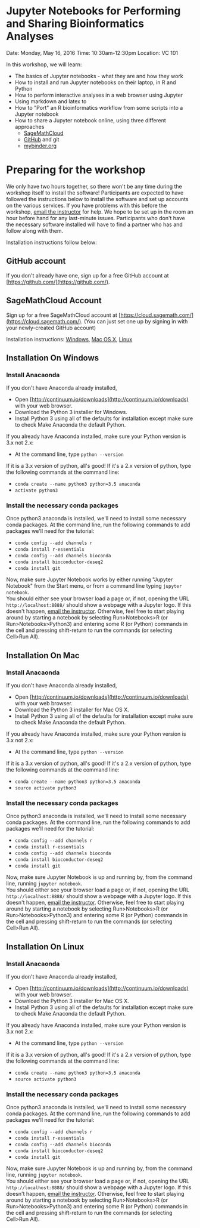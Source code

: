 # Jupyter Notebooks for Performing and Sharing Bioinformatics Analyses

Date: Monday, May 16, 2016
Time:  10:30am-12:30pm
Location:  VC 101

In this workshop, we will learn:
  * The basics of Jupyter notebooks - what they are and how they work
  * How to install and run Jupyter notebooks on their laptop, in R and Python
  * How to perform interactive analyses in a web browser using Jupyter
  * Using markdown and latex to 
  * How to "Port" an R bioinformatics workflow from some scripts into a Jupyter notebook
  * How to share a Jupyter notebook online, using three different approaches
      * [SageMathCloud](https://cloud.sagemath.com)
      * [GitHub](https://www.github/com) and git
      * [mybinder.org](http://mybinder.org)


# Preparing for the workshop

We only have two hours together, so there won't be any time during the workshop itself to install the software!
Participants are expected to have followed the instructions below to install the software and set up accounts
on the various services.  If you have problems with this before the workshop, [email the instructor](mailto:jonathan@dursi.ca)
for help.  We hope to be set up in the room an hour before hand for any last-minute issues.  Participants who
don't have the necessary software installed will have to find a partner who has and follow along with them.

Installation instructions follow below:

## GitHub account

If you don't already have one, sign up for a free GitHub account at [https://github.com/](https://github.com/).

## SageMathCloud Account

Sign up for a free SageMathCloud account at [https://cloud.sagemath.com/](https://cloud.sagemath.com/).
(You can just set one up by signing in with your newly-created GitHub account)

Installation instructions: [Windows](#installation-on-windows), [Mac OS X](#installation-on-mac), [Linux](#installation-on-linux)

## Installation On Windows

### Install Anacaonda
If you don't have Anaconda already installed, 

* Open [http://continuum.io/downloads](http://continuum.io/downloads) with your web browser.
* Download the Python 3 installer for Windows.
* Install Python 3 using all of the defaults for installation except make sure to check Make Anaconda the default Python.

If you already have Anaconda installed, make sure your Python version is 3.x not 2.x:
* At the command line, type `python --version`

If it is a 3.x version of python, all's good!  If it's a 2.x version of python, 
type the following commands at the command line:

* `conda create --name python3 python=3.5 anaconda`
* `activate python3`

### Install the necessary conda packages

Once python3 anaconda is installed, we'll need to install some necessary conda packages.
At the command line, run the following commands to add packages we'll need for the tutorial:

* `conda config --add channels r`
* `conda install r-essentials`
* `conda config --add channels bioconda`
* `conda install bioconductor-deseq2`
* `conda install git`

Now, make sure Jupyter Notebook works by either running "Jupyter Notebook" from the Start menu, or from a command line typing `jupyter notebook`.  
You should either see your browser load a page or, if not, opening the URL `http://localhost:8888/` should show
a webpage with a Jupyter logo.  If this doesn't happen, [email the instructor](mailto:jonathan@dursi.ca).
Otherwise, feel free to start playing around by starting a notebook by selecting Run>Notebooks>R (or Run>Notebooks>Python3)
and entering some R (or Python) commands in the cell and pressing shift-return to run
the commands (or selecting Cell>Run All).

## Installation On Mac

### Install Anacaonda
If you don't have Anaconda already installed, 

* Open [http://continuum.io/downloads](http://continuum.io/downloads) with your web browser.
* Download the Python 3 installer for Mac OS X.
* Install Python 3 using all of the defaults for installation except make sure to check Make Anaconda the default Python.

If you already have Anaconda installed, make sure your Python version is 3.x not 2.x:
* At the command line, type `python --version`

If it is a 3.x version of python, all's good!  If it's a 2.x version of python, 
type the following commands at the command line:

* `conda create --name python3 python=3.5 anaconda`
* `source activate python3`

### Install the necessary conda packages

Once python3 anaconda is installed, we'll need to install some necessary conda packages.
At the command line, run the following commands to add packages we'll need for the tutorial:

* `conda config --add channels r`
* `conda install r-essentials`
* `conda config --add channels bioconda`
* `conda install bioconductor-deseq2`
* `conda install git`

Now, make sure Jupyter Notebook is up and running by, from the command line, running `jupyter notebook`.  
You should either see your browser load a page or, if not, opening the URL `http://localhost:8888/` should show
a webpage with a Jupyter logo.  If this doesn't happen, [email the instructor](mailto:jonathan@dursi.ca).
Otherwise, feel free to start playing around by starting a notebook by selecting Run>Notebooks>R (or Run>Notebooks>Python3)
and entering some R (or Python) commands in the cell and pressing shift-return to run
the commands (or selecting Cell>Run All).

## Installation On Linux

### Install Anacaonda
If you don't have Anaconda already installed, 

* Open [http://continuum.io/downloads](http://continuum.io/downloads) with your web browser.
* Download the Python 3 installer for Mac OS X.
* Install Python 3 using all of the defaults for installation except make sure to check Make Anaconda the default Python.

If you already have Anaconda installed, make sure your Python version is 3.x not 2.x:
* At the command line, type `python --version`

If it is a 3.x version of python, all's good!  If it's a 2.x version of python, 
type the following commands at the command line:

* `conda create --name python3 python=3.5 anaconda`
* `source activate python3`

### Install the necessary conda packages

Once python3 anaconda is installed, we'll need to install some necessary conda packages.
At the command line, run the following commands to add packages we'll need for the tutorial:

* `conda config --add channels r`
* `conda install r-essentials`
* `conda config --add channels bioconda`
* `conda install bioconductor-deseq2`
* `conda install git`

Now, make sure Jupyter Notebook is up and running by, from the command line, running `jupyter notebook`.  
You should either see your browser load a page or, if not, opening the URL `http://localhost:8888/` should show
a webpage with a Jupyter logo.  If this doesn't happen, [email the instructor](mailto:jonathan@dursi.ca).
Otherwise, feel free to start playing around by starting a notebook by selecting Run>Notebooks>R (or Run>Notebooks>Python3)
and entering some R (or Python) commands in the cell and pressing shift-return to run
the commands (or selecting Cell>Run All).


